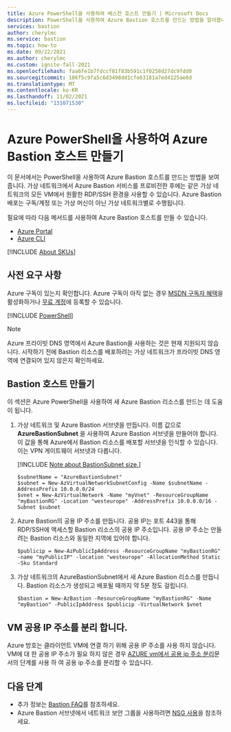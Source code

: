 ```yaml
---
title: Azure PowerShell을 사용하여 베스천 호스트 만들기 | Microsoft Docs
description: PowerShell을 사용하여 Azure Bastion 호스트를 만드는 방법을 알아봅니다.
services: bastion
author: cherylmc
ms.service: bastion
ms.topic: how-to
ms.date: 09/22/2021
ms.author: cherylmc
ms.custom: ignite-fall-2021
ms.openlocfilehash: faa6fe1b7fdccf81f83b591c1f0258d27dc9fdd0
ms.sourcegitcommit: 106f5c9fa5c6d3498dd1cfe63181a7ed4125ae6d
ms.translationtype: MT
ms.contentlocale: ko-KR
ms.lasthandoff: 11/02/2021
ms.locfileid: "131071530"
---
```

# <a name="create-an-azure-bastion-host-using-azure-powershell"></a>Azure PowerShell을 사용하여 Azure Bastion 호스트 만들기

이 문서에서는 PowerShell을 사용하여 Azure Bastion 호스트를 만드는 방법을 보여 줍니다. 가상 네트워크에서 Azure Bastion 서비스를 프로비전한 후에는 같은 가상 네트워크의 모든 VM에서 원활한 RDP/SSH 환경을 사용할 수 있습니다. Azure Bastion 배포는 구독/계정 또는 가상 머신이 아닌 가상 네트워크별로 수행됩니다.

필요에 따라 다음 메서드를 사용하여 Azure Bastion 호스트를 만들 수 있습니다.
* [Azure Portal](./tutorial-create-host-portal.md)
* [Azure CLI](create-host-cli.md)

[!INCLUDE [About SKUs](../../includes/bastion-sku-note.md)]

## <a name="prerequisites"></a>사전 요구 사항

Azure 구독이 있는지 확인합니다. Azure 구독이 아직 없는 경우 [MSDN 구독자 혜택](https://azure.microsoft.com/pricing/member-offers/msdn-benefits-details)을 활성화하거나 [무료 계정](https://azure.microsoft.com/pricing/free-trial)에 등록할 수 있습니다.

[!INCLUDE [PowerShell](../../includes/vpn-gateway-cloud-shell-powershell-about.md)]

 > [!NOTE]
 > Azure 프라이빗 DNS 영역에서 Azure Bastion을 사용하는 것은 현재 지원되지 않습니다. 시작하기 전에 Bastion 리소스를 배포하려는 가상 네트워크가 프라이빗 DNS 영역에 연결되어 있지 않은지 확인하세요.
 >

## <a name="create-a-bastion-host"></a><a name="createhost"></a>Bastion 호스트 만들기

이 섹션은 Azure PowerShell을 사용하여 새 Azure Bastion 리소스를 만드는 데 도움이 됩니다.

1. 가상 네트워크 및 Azure Bastion 서브넷을 만듭니다. 이름 값으로 **AzureBastionSubnet** 을 사용하여 Azure Bastion 서브넷을 만들어야 합니다. 이 값을 통해 Azure에서 Bastion 리소스를 배포할 서브넷을 인식할 수 있습니다. 이는 VPN 게이트웨이 서브넷과 다릅니다.

   [!INCLUDE [Note about BastionSubnet size.](../../includes/bastion-subnet-size.md)]

   ```azurepowershell-interactive
   $subnetName = "AzureBastionSubnet"
   $subnet = New-AzVirtualNetworkSubnetConfig -Name $subnetName -AddressPrefix 10.0.0.0/24
   $vnet = New-AzVirtualNetwork -Name "myVnet" -ResourceGroupName "myBastionRG" -Location "westeurope" -AddressPrefix 10.0.0.0/16 -Subnet $subnet
   ```

2. Azure Bastion의 공용 IP 주소를 만듭니다. 공용 IP는 포트 443을 통해 RDP/SSH에 액세스할 Bastion 리소스의 공용 IP 주소입니다. 공용 IP 주소는 만들려는 Bastion 리소스와 동일한 지역에 있어야 합니다.

   ```azurepowershell-interactive
   $publicip = New-AzPublicIpAddress -ResourceGroupName "myBastionRG" -name "myPublicIP" -location "westeurope" -AllocationMethod Static -Sku Standard
   ```

3. 가상 네트워크의 AzureBastionSubnet에서 새 Azure Bastion 리소스를 만듭니다. Bastion 리소스가 생성되고 배포될 때까지 약 5분 정도 걸립니다.

   ```azurepowershell-interactive
   $bastion = New-AzBastion -ResourceGroupName "myBastionRG" -Name "myBastion" -PublicIpAddress $publicip -VirtualNetwork $vnet
   ```
## <a name="disassociate-the-vm-public-ip-address"></a>VM 공용 IP 주소를 분리 합니다.

Azure 방호는 클라이언트 VM에 연결 하기 위해 공용 IP 주소를 사용 하지 않습니다. VM에 대 한 공용 IP 주소가 필요 하지 않은 경우 [AZURE vm에서 공용 ip 주소 분리](../virtual-network/ip-services/remove-public-ip-address-vm.md)문서의 단계를 사용 하 여 공용 ip 주소를 분리할 수 있습니다.

## <a name="next-steps"></a>다음 단계

* 추가 정보는 [Bastion FAQ](bastion-faq.md)를 참조하세요.
* Azure Bastion 서브넷에서 네트워크 보안 그룹을 사용하려면 [NSG 사용](bastion-nsg.md)을 참조하세요.
